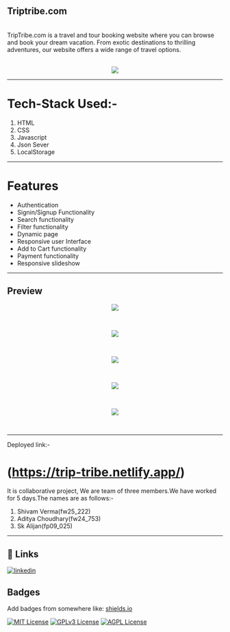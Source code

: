 ## Triptribe.com
<br>
TripTribe.com is a travel and tour booking website where you can browse and book your dream vacation. From exotic destinations to thrilling adventures, our website offers a wide range of travel options.  <br><br>
<p align="center"><img src="https://github.com/SK-ALIJAN/Triptribe.com/assets/106768235/36828ded-f6d5-40c2-9edf-87c2a317fbb7"></p> 


****************************************************************************************

# Tech-Stack Used:-
1. HTML
2. CSS
3. Javascript
4. Json Sever
5. LocalStorage

******************************************************************************************

# Features 
+ Authentication
+ Signin/Signup Functionality
+ Search functionality
+ Filter functionality
+ Dynamic page
+ Responsive user Interface
+ Add to Cart functionality
+ Payment functionality
+ Responsive slideshow

****************************************************************************************
## Preview <br>
<p align="center"><img src="https://github.com/SK-ALIJAN/Triptribe.com/assets/106768235/e0f60f64-cdeb-4b2c-8741-77bff9641ce1"></p> <br>

<p align="center"><img src="https://github.com/SK-ALIJAN/Triptribe.com/assets/106768235/a31a8028-e1da-4181-882d-3bf86835628c"></p> <br>

<p align="center"><img src="https://github.com/SK-ALIJAN/Triptribe.com/assets/106768235/00664966-aa37-41fd-862c-e8607b5ae4ee"></p> <br>

<p align="center"><img src="https://github.com/SK-ALIJAN/Triptribe.com/assets/106768235/092997a6-6edb-4c4f-a57d-56d23e23b414"></p> <br>

<p align="center"><img src="https://github.com/SK-ALIJAN/Triptribe.com/assets/106768235/73f89af2-a80d-45db-aeba-38a906e38c0e"></p> <br>


****************************************************************************************
Deployed link:-
# (https://trip-tribe.netlify.app/)

It is collaborative project, We are team of three members.We have worked for 5 days.The names are as follows:-

1. Shivam Verma(fw25_222)
2. Aditya Choudhary(fw24_753)
3. Sk Alijan(fp09_025)

****************************************************************************************

## 🔗 Links
[![linkedin](https://img.shields.io/badge/linkedin-0A66C2?style=for-the-badge&logo=linkedin&logoColor=white)](https://www.linkedin.com/in/alijan786/)



## Badges

Add badges from somewhere like: [shields.io](https://shields.io/)

[![MIT License](https://img.shields.io/badge/License-MIT-green.svg)](https://choosealicense.com/licenses/mit/)
[![GPLv3 License](https://img.shields.io/badge/License-GPL%20v3-yellow.svg)](https://opensource.org/licenses/)
[![AGPL License](https://img.shields.io/badge/license-AGPL-blue.svg)](http://www.gnu.org/licenses/agpl-3.0)

